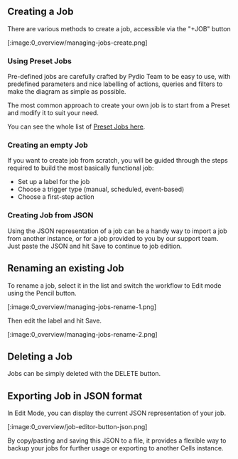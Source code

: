 ## Creating a Job

There are various methods to create a job, accessible via the "+JOB" button

[:image:0_overview/managing-jobs-create.png]

### Using Preset Jobs

Pre-defined jobs are carefully crafted by Pydio Team to be easy to use, with predefined parameters and nice labelling of actions, queries and filters to make the diagram as simple as possible.

The most common approach to create your own job is to start from a Preset and modify it to suit your need.

You can see the whole list of [Preset Jobs here](./preset-jobs).

### Creating an empty Job

If you want to create job from scratch, you will be guided through the steps required to build the most basically functional job:

 - Set up a label for the job
 - Choose a trigger type (manual, scheduled, event-based)
 - Choose a first-step action

### Creating Job from JSON

Using the JSON representation of a job can be a handy way to import a job from another instance, or for a job provided to you by our support team. Just paste the JSON and hit Save to continue to job edition.

## Renaming an existing Job

To rename a job, select it in the list and switch the workflow to Edit mode using the Pencil button.

[:image:0_overview/managing-jobs-rename-1.png]

Then edit the label and hit Save.

[:image:0_overview/managing-jobs-rename-2.png]

## Deleting a Job

Jobs can be simply deleted with the DELETE button.

## Exporting Job in JSON format

In Edit Mode, you can display the current JSON representation of your job. 

[:image:0_overview/job-editor-button-json.png]

By copy/pasting and saving this JSON to a file, it provides a flexible way to backup your jobs for further usage or exporting to another Cells instance. 
